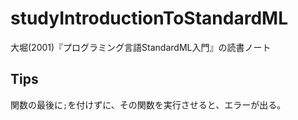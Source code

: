 # studyIntroductionToStandardML

大堀(2001)『プログラミング言語StandardML入門』の読書ノート

## Tips

関数の最後に`;`を付けずに、その関数を実行させると、エラーが出る。
